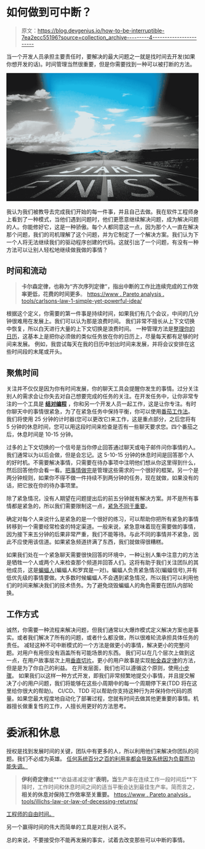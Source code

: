 # 如何做到可中断？

> 原文：<https://blog.devgenius.io/how-to-be-interruptible-7ea2ecc55196?source=collection_archive---------4----------------------->

当一个开发人员承担主要责任时，要解决的最大问题之一就是找时间去开发(如果你想开发的话)。时间管理当然很重要，但是你需要找到一种可以被打断的方法。

![](img/00590d20dce3b33372b83ee0dadec1c7.png)

我认为我们被教导去完成我们开始的每一件事，并且自己去做。我在软件工程师身上看到了一种模式，当他们遇到问题时，他们更愿意继续解决问题，成为解决问题的人。你能修好它，这是一种骄傲。每个人都同意这一点，因为那个人一直在解决那个问题，我们的司机理解了这个问题，并为它制定了一个解决方案。我们认为下一个人将无法继续我们的驱动程序创建的代码。这就引出了一个问题，有没有一种方法可以让别人轻松地继续做我做的事情？

## 时间和流动

> **卡尔森定律，也称为“齐次序列定律”，**指出**中断的工作比连续完成的工作效率更低，花费的时间更多**。
> [https://www . Pareto analysis . tools/carlsons-law-1-simple-yet-powerful-idea/](https://www.paretoanalysis.tools/carlsons-law-1-simple-yet-powerful-idea/)

根据这个定义，你需要的第一件事是持续时间，如果我们有几个会议，中间的几分钟很难用在发展上。我们可以认为那是浪费时间。
我们非常不擅长从上下文切换中恢复，所以白天进行大量的上下文切换是浪费时间。
一种管理方法是[整理你的日历](https://medium.com/design-or-be-designed/defragment-your-calendar-to-focus-your-mind-14dfb53fc67)，这基本上是把你必须做的类似任务放在你的日历上，尽量每天都有足够的时间来发展。
例如，我尝试每天在我的日历中划出时间来发展，并将会议安排在这些时间段的末尾或开头。

## 聚焦时间

关注并不仅仅是因为你有时间发展，你的聊天工具会提醒你发生的事情。过分关注别人的需求会让你失去对自己想要完成的任务的关注。在开发任务中，让你非常专注的一个工具是 [**结对编程**](https://martinfowler.com/articles/on-pair-programming.html) ，你和另一个开发人员一起工作，这是让你专注。有时你聊天中的事情很紧急，为了在紧急任务中保持平衡，你可以使用[番茄工作法](https://en.wikipedia.org/wiki/Pomodoro_Technique)。
我们将使用 25 分钟的计时器(您可以更改它)来工作，这是重点部分，之后您将有 5 分钟的休息时间，您可以用这段时间来检查是否有一些聊天要求您。四个番茄之后，休息时间是 10-15 分钟。

过多的上下文切换的一个信号是当你停止回答通过聊天或电子邮件问你事情的人。我们通常以为以后会做，但是会忘记。这 5-10-15 分钟的休息时间是回答那个人的好时机。不需要解决事情，只需要在待办事项中注明他们想从你这里得到什么，然后回答他你会看一看。[把事情做完](https://todoist.com/productivity-methods/getting-things-done)是管理这些需求的一个很好的框架。另一个是两分钟规则，如果你不得不做一件持续不到两分钟的任务，现在就做，如果没有的话，把它放在你的待办事项里。

除了紧急情况，没有人期望在问题提出后的前五分钟就有解决方案。并不是所有事情都是紧急的，所以我们需要限制这一点，[紧急不同于重要](https://www.mindtools.com/pages/article/newHTE_91.htm)。

确定对每个人来说什么是紧急的是一个很好的练习，可以帮助你把所有紧急的事情转移到一个需要经常检查的特定渠道。一般来说，紧急意味着现在需要做的事情，因为接下来五分钟的后果非常严重，我们不能等待。与此不同的事情并不紧急，因此不应使用该信道。如果紧急频道挤满了东西，我们就做得很糟糕。

如果我们处在一个紧急聊天需要很快回答的环境中，一种让别人集中注意力的方法是牺牲一个人或两个人来检查那个频道并回答人们。这将有助于我们关注团队的其他成员，这是[蝙蝠人](https://gojko.net/2018/08/30/sprints-marathons-root-canals.html)(蝙蝠人和罗宾是一对)。蝙蝠人负责紧急情况(蝙蝠信号),并有低优先级的事情要做。大多数时候蝙蝠人不会遇到紧急情况，所以我们可以利用他们的时间来解决我们的技术债务。为了避免烧毁蝙蝠人的角色需要在团队内部轮换。

## 工作方式

诚然，你需要一种流程来解决问题，但我们通常以大爆炸模式定义解决方案也是事实。或者我们解决了所有的问题，或者什么都没做，所以很难轮流承担具体任务的责任。
减轻这种不可中断模式的一个方法是做更小的事情，解决更小的完整问题。对用户有用但没有涵盖所有可能场景的东西。
我们可以在几个层次上做到这一点，在用户故事层次上用[垂直切片](/the-atom-of-agile-ff0b3537643f?sk=ac3b9f9c3cfbc379fdafaa02047cad38)。更小的用户故事是实现[帕金森定律](https://en.wikipedia.org/wiki/Parkinson%27s_law)的方法，但是是为了你自己的利益。
在开发层面，我们也可以遵循这个原则，使用[小步骤](/a-lot-of-tiny-steps-16eaac27acb4?sk=3aaec6e2fd13f9710ecce4935c2189bc)。
如果我们以这样一种方式开发，即我们非常频繁地提交小事情，并且提交解决了小的用户问题，我们将能够在这些小周期中的每一个周期停下来(TDD 将在这里给你很大的帮助)。
CI/CD、TDD 可以帮助你支持这种行为并保持你代码的质量。如果您最大程度地自动化了部署过程，您就有时间去做其他更重要的事情。机器擅长做重复性的工作，人擅长用更好的方法思考。

# 委派和休息

授权是找到发展时间的关键，团队中有更多的人，所以利用他们来解决你团队的问题。我们不必成为英雄。
[任何系统百分之百的利用率都会导致系统因为负载而功能失调。](/free-time-for-engineers-5e70c7df5553?sk=3f75a41d30d35edfb8f9539f79a69b13)

> **伊利奇定律**或**“收益递减定律”**表明，当**生产率在连续工作一段时间后**下降时，工作时间和休息时间之间的适当平衡会达到最佳生产率。简而言之，**相关的休息对保持工作效率至关重要。** [https://www . Pareto analysis . tools/illichs-law-or-law-of-decessing-returns/](https://www.paretoanalysis.tools/illichs-law-or-law-of-diminishing-returns/)

[工程师的自由时间。](/free-time-for-engineers-5e70c7df5553?sk=3f75a41d30d35edfb8f9539f79a69b13)

另一个赢得时间的伟大而简单的工具是对别人说不。

总的来说，不要接受你不能再发展的事实，试着去改变那些可以中断的事情。